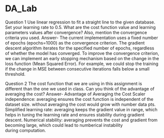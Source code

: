 # DA_Lab
Question 1
Use linear regression to fit a straight line to the given database. Set your learning rate to 0.5. What are the cost
function value and learning parameters values after convergence? Also, mention the convergence criteria you used.
Answer-
The current implementation uses a fixed number of epochs (epochs=1000) as the convergence criterion. The gradient descent algorithm iterates for the specified number of epochs, regardless of whether the model has converged.
To improve the convergence criterion, we can implement an early stopping mechanism based on the change in the loss function (Mean Squared Error). For example, we could stop the training if the change in MSE between consecutive iterations falls below a small threshold.

Question 2
The cost function that we are using in this assignment is different than the one we used in class. Can you think of the
advantage of averaging the cost?
Answer-
Advantage of Averaging the Cost
Scaler independence: averaging ensures the cost function is independent of the dataset size. without averaging the cost would grow with number data pts.
Simplified learning rate: averaging keeps the gradient value in range, which helps in tuning the learning rate and ensures stability during gradient descent.
Numerical stability: averaging prevents the cost and gradient from becoming large, which could lead to numberical instability during computation.
